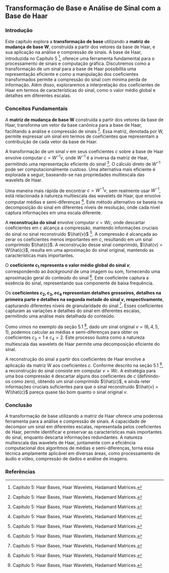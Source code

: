 ## Transformação de Base e Análise de Sinal com a Base de Haar

### Introdução
Este capítulo explora a **transformação de base** utilizando a **matriz de mudança de base W**, construída a partir dos vetores da base de Haar, e sua aplicação na análise e compressão de sinais. A base de Haar, introduzida no Capítulo 5 [^1], oferece uma ferramenta fundamental para o processamento de sinais e computação gráfica. Discutiremos como a transformação de um sinal para a base de Haar possibilita uma representação eficiente e como a manipulação dos coeficientes transformados permite a compressão do sinal com mínima perda de informação. Além disso, exploraremos a interpretação dos coeficientes de Haar em termos de características do sinal, como o valor médio global e detalhes em diferentes escalas.

### Conceitos Fundamentais
A **matriz de mudança de base W** construída a partir dos vetores da base de Haar, transforma um vetor da base canônica para a base de Haar, facilitando a análise e compressão de sinais [^1]. Essa matriz, denotada por W, permite expressar um sinal em termos de coeficientes que representam a contribuição de cada vetor da base de Haar.

A transformação de um sinal *v* em seus coeficientes *c* sobre a base de Haar envolve computar $c = W^{-1}v$, onde $W^{-1}$ é a inversa da matriz de Haar, permitindo uma representação eficiente do sinal [^1]. O cálculo direto de $W^{-1}$ pode ser computacionalmente custoso. Uma alternativa mais eficiente é explorada a seguir, baseando-se nas propriedades multiescala das wavelets de Haar.

Uma maneira mais rápida de encontrar $c = W^{-1}v$, sem realmente usar $W^{-1}$, está relacionada à natureza multiescala das wavelets de Haar, que envolve computar médias e semi-diferenças [^1]. Este método alternativo se baseia na decomposição do sinal em diferentes níveis de resolução, onde cada nível captura informações em uma escala diferente.

A **reconstrução do sinal** envolve computar $v = Wc$, onde descartar coeficientes em *c* alcança a compressão, mantendo informações cruciais do sinal no sinal reconstruído $\\hat{v}$ [^1]. A compressão é alcançada ao zerar os coeficientes menos importantes em *c*, resultando em um sinal comprimido $\\hat{c}$. A reconstrução desse sinal comprimido, $\\hat{v} = W\\hat{c}$, resulta em uma aproximação do sinal original, mantendo as características mais importantes.

O **coeficiente $c_1$ representa o valor médio global do sinal *v***, correspondendo ao *background* de uma imagem ou som, fornecendo uma aproximação geral do conteúdo do sinal [^1]. Este coeficiente captura a essência do sinal, representando sua componente de baixa frequência.

Os **coeficientes $c_2, c_3, e c_4$ representam detalhes grosseiros, detalhes na primeira parte e detalhes na segunda metade do sinal *v*, respectivamente**, capturando diferentes níveis de granularidade do sinal [^1]. Esses coeficientes capturam as variações e detalhes do sinal em diferentes escalas, permitindo uma análise mais detalhada do conteúdo.

Como vimos no exemplo da seção 5.1 [^1], dado um sinal original $v = (6, 4, 5, 1)$, podemos calcular as médias e semi-diferenças para obter os coeficientes $c_3 = 1$ e $c_4 = 2$. Este processo ilustra como a natureza multiescala das wavelets de Haar permite uma decomposição eficiente do sinal.

A reconstrução do sinal a partir dos coeficientes de Haar envolve a aplicação da matriz W aos coeficientes *c*. Conforme descrito na seção 5.1 [^1], a reconstrução do sinal consiste em computar $v = Wc$. A estratégia para uma boa compressão é descartar alguns dos coeficientes de *c* (definindo-os como zero), obtendo um sinal comprimido $\\hat{c}$, e ainda reter informações cruciais suficientes para que o sinal reconstruído $\\hat{v} = W\\hat{c}$ pareça quase tão bom quanto o sinal original *v*.

### Conclusão

A transformação de base utilizando a matriz de Haar oferece uma poderosa ferramenta para a análise e compressão de sinais. A capacidade de decompor um sinal em diferentes escalas, representada pelos coeficientes de Haar, permite identificar e preservar as características mais importantes do sinal, enquanto descarta informações redundantes. A natureza multiescala das wavelets de Haar, juntamente com a eficiência computacional dos algoritmos de médias e semi-diferenças, torna essa técnica amplamente aplicável em diversas áreas, como processamento de áudio e vídeo, compressão de dados e análise de imagens.

### Referências
[^1]: Capítulo 5: Haar Bases, Haar Wavelets, Hadamard Matrices.

<!-- END -->